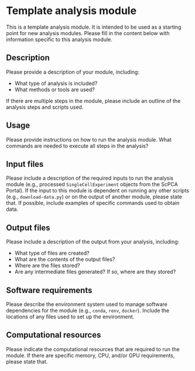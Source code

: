 # Template analysis module

This is a template analysis module.
It is intended to be used as a starting point for new analysis modules.
Please fill in the content below with information specific to this analysis module.

## Description

Please provide a description of your module, including:

- What type of analysis is included?
- What methods or tools are used?

If there are multiple steps in the module, please include an outline of the analysis steps and scripts used.

## Usage

Please provide instructions on how to run the analysis module.
What commands are needed to execute all steps in the analysis?

## Input files

Please include a description of the required inputs to run the analysis module (e.g., processed `SingleCellExperiment` objects from the ScPCA Portal).
If the input to this module is dependent on running any other scripts (e.g., `download-data.py`) or on the output of another module, please state that.
If possible, include examples of specific commands used to obtain data.

## Output files

Please include a description of the output from your analysis, including:

- What type of files are created?
- What are the contents of the output files?
- Where are the files stored?
- Are any intermediate files generated?
If so, where are they stored?

## Software requirements

Please describe the environment system used to manage software dependencies for the module (e.g., `conda`, `renv`, `docker`).
Include the locations of any files used to set up the environment.

## Computational resources

Please indicate the computational resources that are required to run the module.
If there are specific memory, CPU, and/or GPU requirements, please state that.
